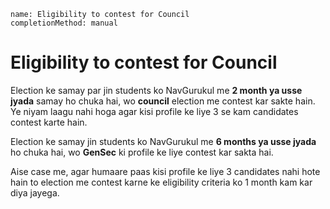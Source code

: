 ```ngMeta
name: Eligibility to contest for Council
completionMethod: manual
```

# Eligibility to contest for Council

Election ke samay par jin students ko NavGurukul me **2 month ya usse jyada** samay ho chuka hai, wo **council** election me contest kar sakte hain. Ye niyam laagu nahi hoga agar kisi profile ke liye 3 se kam candidates contest karte hain. 


Election ke samay jin students ko NavGurukul me **6 months ya usse jyada** ho chuka hai, wo **GenSec** ki profile ke liye contest kar sakta hai. 

Aise case me, agar humaare paas kisi profile ke liye 3 candidates nahi hote hain to election me contest karne ke eligibility criteria ko 1 month kam kar diya jayega. 

